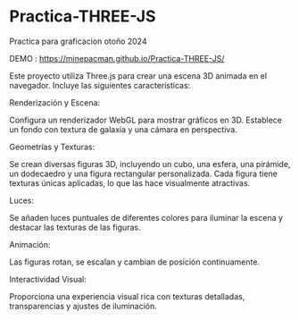# Practica-THREE-JS
Practica para graficacion otoño 2024

DEMO : https://minepacman.github.io/Practica-THREE-JS/

Este proyecto utiliza Three.js para crear una escena 3D animada en el navegador. Incluye las siguientes características:

Renderización y Escena:

  Configura un renderizador WebGL para mostrar gráficos en 3D.
  Establece un fondo con textura de galaxia y una cámara en perspectiva.
  
Geometrías y Texturas:

  Se crean diversas figuras 3D, incluyendo un cubo, una esfera, una pirámide, un dodecaedro y una figura rectangular personalizada.
  Cada figura tiene texturas únicas aplicadas, lo que las hace visualmente atractivas.
  
Luces:

  Se añaden luces puntuales de diferentes colores para iluminar la escena y destacar las texturas de las figuras.
  
Animación:

  Las figuras rotan, se escalan y cambian de posición continuamente.
  
Interactividad Visual:

  Proporciona una experiencia visual rica con texturas detalladas, transparencias y ajustes de iluminación.
